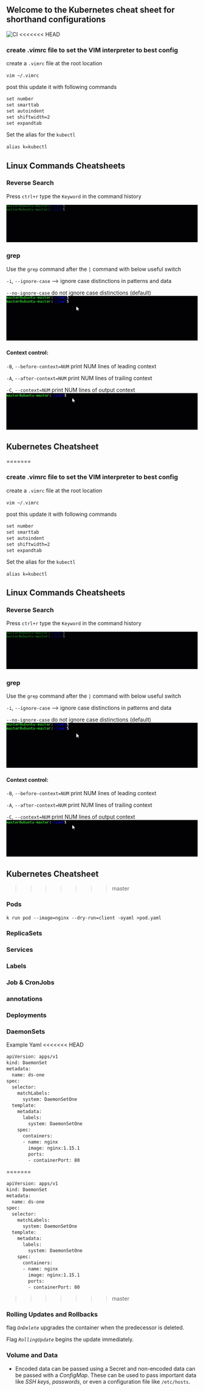 ## Welcome to the Kubernetes cheat sheet for shorthand configurations
![CI](https://github.com/virxpert/k8s.github.io/workflows/CI/badge.svg)
<<<<<<< HEAD

### create .vimrc file to set the VIM interpreter to best config

create a `.vimrc` file at the root location

`vim ~/.vimrc`

post this update it with following commands

```
set number
set smarttab
set autoindent
set shiftwidth=2
set expandtab
```
Set the alias for the `kubectl`

`alias k=kubectl`

## Linux Commands Cheatsheets

### Reverse Search

Press `ctrl+r` type the `Keyword` in the command history

![Reverse Search](reverse-search.gif)

### grep

Use the `grep` command after the ` | ` command with below useful switch

`-i`, `--ignore-case` --> ignore case distinctions in patterns and data

`--no-ignore-case`      do not ignore case distinctions (default)
![grep -i](grep-i.gif)

#### Context control:

  `-B`, `--before-context=NUM`  print NUM lines of leading context

  `-A`, `--after-context=NUM`   print NUM lines of trailing context

  `-C`, `--context=NUM`         print NUM lines of output context
![grep -A](grep-A4.gif)


## Kubernetes Cheatsheet

=======
### create .vimrc file to set the VIM interpreter to best config

create a `.vimrc` file at the root location

`vim ~/.vimrc`

post this update it with following commands

```
set number
set smarttab
set autoindent
set shiftwidth=2
set expandtab
```
Set the alias for the `kubectl`

`alias k=kubectl`

## Linux Commands Cheatsheets

### Reverse Search

Press `ctrl+r` type the `Keyword` in the command history

![Reverse Search](reverse-search.gif)

### grep

Use the `grep` command after the ` | ` command with below useful switch

`-i`, `--ignore-case` --> ignore case distinctions in patterns and data

`--no-ignore-case`      do not ignore case distinctions (default)
![grep -i](grep-i.gif)

#### Context control:

  `-B`, `--before-context=NUM`  print NUM lines of leading context

  `-A`, `--after-context=NUM`   print NUM lines of trailing context

  `-C`, `--context=NUM`         print NUM lines of output context
![grep -A](grep-A4.gif)


## Kubernetes Cheatsheet

>>>>>>> master
### Pods
`k run pod --image=nginx --dry-run=client -oyaml >pod.yaml`

### ReplicaSets

### Services

### Labels

### Job & CronJobs

### annotations

### Deployments

### DaemonSets


Example Yaml
<<<<<<< HEAD
```
apiVersion: apps/v1
kind: DaemonSet
metadata:
  name: ds-one
spec:
  selector:
    matchLabels:
      system: DaemonSetOne
  template:
    metadata:
      labels:
        system: DaemonSetOne
    spec:
      containers:
      - name: nginx
        image: nginx:1.15.1
        ports:
        - containerPort: 80
```
=======
```
apiVersion: apps/v1
kind: DaemonSet
metadata:
  name: ds-one
spec:
  selector:
    matchLabels:
      system: DaemonSetOne
  template:
    metadata:
      labels:
        system: DaemonSetOne
    spec:
      containers:
      - name: nginx
        image: nginx:1.15.1
        ports:
        - containerPort: 80
```
>>>>>>> master
### Rolling Updates and Rollbacks

flag _`OnDelete`_ upgrades the container when the predecessor is deleted.

Flag _`RollingUpdate`_ begins the update immediately.


### Volume and Data

- Encoded data can be passed using a Secret and non-encoded data can be passed with a _ConfigMap_. These can be used to pass important data like _SSH keys_, _passwords_, or even a configuration file like `/etc/hosts`.

